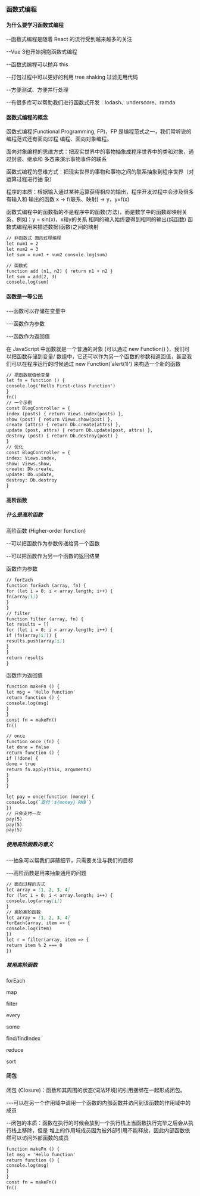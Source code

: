 ### 函数式编程

#### 为什么要学习函数式编程

--函数式编程是随着 React 的流行受到越来越多的关注

--Vue 3也开始拥抱函数式编程

--函数式编程可以抛弃 this

--打包过程中可以更好的利用 tree shaking 过滤无用代码

--方便测试、方便并行处理

--有很多库可以帮助我们进行函数式开发：lodash、underscore、ramda

#### 函数式编程的概念

函数式编程(Functional Programming, FP)，FP 是编程范式之一，我们常听说的编程范式还有面向过程
编程、面向对象编程。

面向对象编程的思维方式：把现实世界中的事物抽象成程序世界中的类和对象，通过封装、继承和
多态来演示事物事件的联系

函数式编程的思维方式：把现实世界的事物和事物之间的联系抽象到程序世界（对运算过程进行抽
象）

程序的本质：根据输入通过某种运算获得相应的输出，程序开发过程中会涉及很多有输入和
输出的函数
x -> f(联系、映射) -> y，y=f(x)

函数式编程中的函数指的不是程序中的函数(方法)，而是数学中的函数即映射关系，例如：y = sin(x)，x和y的关系
相同的输入始终要得到相同的输出(纯函数)
函数式编程用来描述数据(函数)之间的映射

```markdown
// 非函数式 面向过程编程
let num1 = 2 
let num2 = 3 
let sum = num1 + num2 console.log(sum)

// 函数式 
function add (n1, n2) { return n1 + n2 }
let sum = add(2, 3) 
console.log(sum)
```

#### 函数是一等公民

---函数可以存储在变量中

---函数作为参数

---函数作为返回值

在 JavaScript 中函数就是一个普通的对象 (可以通过 new Function() )，我们可以把函数存储到变量/
数组中，它还可以作为另一个函数的参数和返回值，甚至我们可以在程序运行的时候通过 new
Function('alert(1)') 来构造一个新的函数

```markdown
// 把函数赋值给变量
let fn = function () {
console.log('Hello First-class Function')
}
fn()
// 一个示例
const BlogController = {
index (posts) { return Views.index(posts) },
show (post) { return Views.show(post) },
create (attrs) { return Db.create(attrs) },
update (post, attrs) { return Db.update(post, attrs) },
destroy (post) { return Db.destroy(post) }
}
// 优化
const BlogController = {
index: Views.index,
show: Views.show,
create: Db.create,
update: Db.update,
destroy: Db.destroy
}
```

#### 高阶函数

##### 什么是高阶函数

高阶函数 (Higher-order function)

--可以把函数作为参数传递给另一个函数

--可以把函数作为另一个函数的返回结果

函数作为参数
```markdown
// forEach
function forEach (array, fn) {
for (let i = 0; i < array.length; i++) {
fn(array[i])
}
}
// filter
function filter (array, fn) {
let results = []
for (let i = 0; i < array.length; i++) {
if (fn(array[i])) {
results.push(array[i])
}
}
return results
}
```

函数作为返回值
```markdown
function makeFn () {
let msg = 'Hello function'
return function () {
console.log(msg)
}
}
const fn = makeFn()
fn()

// once
function once (fn) {
let done = false
return function () {
if (!done) {
done = true
return fn.apply(this, arguments)
}
}
}

let pay = once(function (money) {
console.log(`支付：${money} RMB`)
})
// 只会支付一次
pay(5)
pay(5)
pay(5)
```

##### 使用高阶函数的意义

---抽象可以帮我们屏蔽细节，只需要关注与我们的目标

---高阶函数是用来抽象通用的问题

```markdown
// 面向过程的方式
let array = [1, 2, 3, 4]
for (let i = 0; i < array.length; i++) {
console.log(array[i])
}
// 高阶高阶函数
let array = [1, 2, 3, 4]
forEach(array, item => {
console.log(item)
})
let r = filter(array, item => {
return item % 2 === 0
})
```

##### 常用高阶函数

forEach

map

filter

every

some

find/findIndex

reduce

sort

#### 闭包

闭包 (Closure)：函数和其周围的状态(词法环境)的引用捆绑在一起形成闭包。

---可以在另一个作用域中调用一个函数的内部函数并访问到该函数的作用域中的成员

--闭包的本质：函数在执行的时候会放到一个执行栈上当函数执行完毕之后会从执行栈上移除，但是
堆上的作用域成员因为被外部引用不能释放，因此内部函数依然可以访问外部函数的成员

```markdown
function makeFn () {
let msg = 'Hello function'
return function () {
console.log(msg)
}
}
const fn = makeFn()
fn()
```
